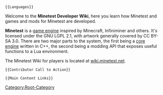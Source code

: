 ```{=mediawiki}
{{Languages}}
```
Welcome to the **Minetest Developer Wiki**, here you learn how Minetest and games and mods for Minetest are developed.

**Minetest** is a [game engine](https://en.wikipedia.org/wiki/Game_engine) inspired by Minecraft, Infiniminer and others. It\'s licensed under the GNU LGPL 2.1, with artwork generally covered by CC BY-SA 3.0. There are two major parts to the system, the first being a [core engine](Engine_structure "wikilink") written in C++, the second being a modding API that exposes useful functions to a Lua environment.

The Minetest Wiki for players is located at [wiki.minetest.net](https://wiki.minetest.net/).

```{=mediawiki}
{{Contributor Call to Action}}
```
```{=mediawiki}
{{Main Content Links}}
```
[Category:Root-Category](Category:Root-Category "wikilink")
